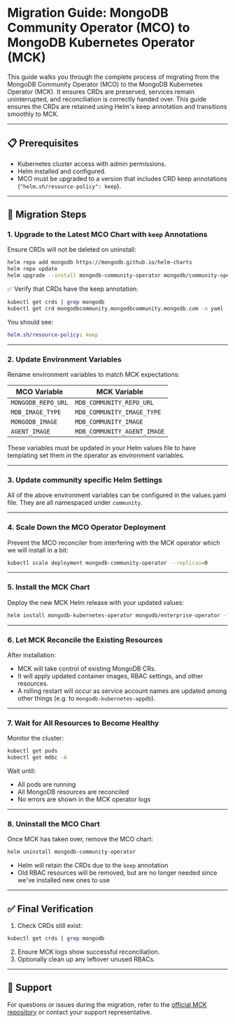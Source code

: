 
# Migration Guide: MongoDB Community Operator (MCO) to MongoDB Kubernetes Operator (MCK)

This guide walks you through the complete process of migrating from the MongoDB Community Operator (MCO) to the MongoDB Kubernetes Operator (MCK). It ensures CRDs are preserved, services remain uninterrupted, and reconciliation is correctly handed over.
This guide ensures the CRDs are retained using Helm's keep annotation and transitions smoothly to MCK.

---

## 📋 Prerequisites

- Kubernetes cluster access with admin permissions.
- Helm installed and configured.
- MCO must be upgraded to a version that includes CRD keep annotations (`"helm.sh/resource-policy": keep`).

---

## 🚀 Migration Steps

### 1. Upgrade to the Latest MCO Chart with `keep` Annotations

Ensure CRDs will not be deleted on uninstall:

```bash
helm repo add mongodb https://mongodb.github.io/helm-charts
helm repo update
helm upgrade --install mongodb-community-operator mongodb/community-operator
```

✅ Verify that CRDs have the keep annotation:

```bash
kubectl get crds | grep mongodb
kubectl get crd mongodbcommunity.mongodbcommunity.mongodb.com -o yaml | grep 'helm.sh/resource-policy'
```

You should see:
```yaml
helm.sh/resource-policy: keep
```

---

### 2. Update Environment Variables

Rename environment variables to match MCK expectations:

| MCO Variable                | MCK Variable                     |
|----------------------------|----------------------------------|
| `MONGODB_REPO_URL`         | `MDB_COMMUNITY_REPO_URL`        |
| `MDB_IMAGE_TYPE`           | `MDB_COMMUNITY_IMAGE_TYPE`      |
| `MONGODB_IMAGE`            | `MDB_COMMUNITY_IMAGE`           |
| `AGENT_IMAGE`              | `MDB_COMMUNITY_AGENT_IMAGE`     |

These variables must be updated in your Helm values file to have templating set them in the operator
as environment variables.

---

### 3. Update community specific Helm Settings

All of the above environment variables can be configured in the values.yaml file.
They are all namespaced under `community`.

---

### 4. Scale Down the MCO Operator Deployment

Prevent the MCO reconciler from interfering with the MCK operator which we will install in a bit:

```bash
kubectl scale deployment mongodb-community-operator --replicas=0
```

---

### 5. Install the MCK Chart

Deploy the new MCK Helm release with your updated values:

```bash
helm install mongodb-kubernetes-operator mongodb/enterprise-operator -f values.yaml
```

---

### 6. Let MCK Reconcile the Existing Resources

After installation:

- MCK will take control of existing MongoDB CRs.
- It will apply updated container images, RBAC settings, and other resources.
- A rolling restart will occur as service account names are updated among other things (e.g. to `mongodb-kubernetes-appdb`).

---

### 7. Wait for All Resources to Become Healthy

Monitor the cluster:

```bash
kubectl get pods
kubectl get mdbc -A
```

Wait until:

- All pods are running
- All MongoDB resources are reconciled
- No errors are shown in the MCK operator logs

---

### 8. Uninstall the MCO Chart

Once MCK has taken over, remove the MCO chart:

```bash
helm uninstall mongodb-community-operator
```

- Helm will retain the CRDs due to the `keep` annotation
- Old RBAC resources will be removed, but are no longer needed since we've installed new ones to use

---

## ✅ Final Verification

1. Check CRDs still exist:

```bash
kubectl get crds | grep mongodb
```

2. Ensure MCK logs show successful reconciliation.
3. Optionally clean up any leftover unused RBACs.

---

## 💬 Support

For questions or issues during the migration, refer to the [official MCK repository](https://github.com/mongodb/mongodb-kubernetes) or contact your support representative.
